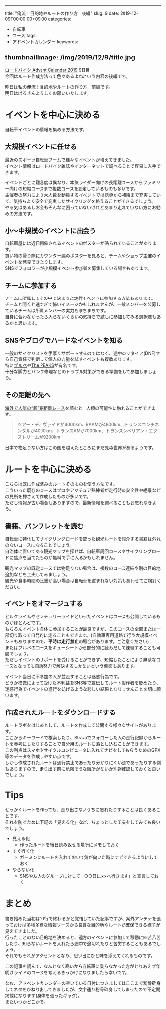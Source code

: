 
---
title: "俺流！目的地やルートの作り方　後編"
slug: 9
date: 2019-12-09T00:00:00+09:00
categories:
- 自転車
- コース
tags:
- アドベントカレンダー
keywords:

thumbnailImage: /img/2019/12/9/title.jpg
---

[ロードバイク Advent Calendar 2019](https://adventar.org/calendars/4172) 9日目  
今回はルート作成方法って色々あるよねという内容の後編です。  
  
昨日は私の[俺流！目的地やルートの作り方　前編](https://payaneco.netlify.com/2019/12/8/)です。  
明日はばるさんよろしくお願いいたします。  
  
<!--more-->

# イベントを中心に決める

自転車イベントの情報を集める方法です。

## 大規模イベントに任せる

最近のスポーツ自転車ブームで様々なイベントが増えてきました。  
イベント情報はロードバイク雑誌やインターネットで調べることで容易に入手できます。  
  
イベントごとに難易度は異なり、本気ライダー向けの長距離コースからファミリー向けの短縮コースまで複数コースを設定しているものも多いです。  
主催者の努力により大人数を動員するイベントでは誘導から補給まで充実していて、気持ちよく安全で充実したサイクリングを終えることができるでしょう。  
やる気はあるしお金もそんなに困っていないけれどあまり走れていない方にお勧めの方法です。

## 小～中規模のイベントに出会う

自転車屋には近日開催されるイベントのポスターが貼られていることがあります。  
買い物の帰り際にカウンター脇のポスターを見ると、チームやショップ主催のイベントを発見できたりします。  
SNSでフォロワーが小規模イベント参加者を募集している場合もあります。

## チームに参加する

チームに所属してその中で決まった走行イベントに参加する方法もあります。  
チームと聞くと速すぎて怖いイメージかもしれませんが、一般メンバーを公募しているチームは所属メンバーの実力もまちまちです。  
自身に合わなかったら入らないくらいの気持ちで試しに参加してみる選択肢もあるかと思います。

## SNSやブログでハードなイベントを知る

一般のサイクリストを手厚くサポートするのではなく、途中のリタイア(DNF)すら自己責任で判断して個人の力量を試すイベントも複数あります。  
特に[ブルベ](https://www.google.com/search?q=%E3%83%96%E3%83%AB%E3%83%99%E3%82%AB%E3%83%AC%E3%83%B3%E3%83%80%E3%83%BC)や[The PEAKS](https://www.longridefan.com/thepeaks/)が有名です。  
十分な脚力とパンク修理などのトラブル対策ができる準備をして参加しましょう。

## その距離の先へ

[海外で人気の“超”長距離レース](https://cyclist.sanspo.com/290710)を読むと、人類の可能性に触れることができます。

> ツアー・ディヴァイドが4000km、RAAMが4800km、トランスコンチネンタルが4000km、トランスAMが7000km、トランスシベリアン・エクストリームが9200km  

日本で物足りない方はこの国を越えたところにまだ見ぬ世界があるようです。

# ルートを中心に決める

こちらは既に作成済みのルートそのものを使う方法です。  
こういった既存のコースはプロやアマチュア熟練者が走行時の安全性や絶景などの見所を押さえて作成したものが多いです。  
ただし情報が古い場合もありますので、最新情報を調べることもお忘れなきよう。

## 書籍、パンフレットを読む

自転車に特化してサイクリングロードを使った観光ルートを紹介する書籍は外れのないコースになることでしょう。  
自治体に置いてある観光マップを探せば、自転車周回コースやサイクリングロードに焦点を当てたものが無料で手に入るかもしれません。  
  
観光マップの既定コースでは物足りない場合は、複数のコース連結や別の目的地追加などを工夫してみましょう。  
観光や食事時間の比重が高い場合は自転車を盗まれない対策もあわせてご検討ください。

## イベントをオマージュする

ヒルクライムやセンチュリーライドといったイベントはコースも公開しているものがほとんどです。  
もちろん<ssr>イベント自体に参加することが最良</ssr>ですが、このコースの全部または一部切り取って自発的に走ることもできます。(自動車専用道路で行う大規模イベントもありますので、**平時は走行禁止**の場合があります。ご注意ください)  
またはブルベのコースをキューシートから部分的に読みだして練習することも可能でしょう。  
ただしイベントのサポートを受けることができず、短縮したことにより無茶なコースとなっても自助努力で解決するしかないという側面もあります。  
  
イベント当日に不参加の人が並走することは<ssr>迷惑行為</ssr>です。  
どうか模倣によって受けた不利益をSNS等で宣伝してルート製作者を貶めたり、迷惑行為でイベントの進行を妨げるような悲しい結果となりませんことを切に願います。  

## 作成されたルートをダウンロードする

ルートラボをはじめとして、ルートを作成して公開する様々なサイトがあります。  
ここからキーワードで検索したり、Stravaでフォローした人の走行記録からルートを参考にしたりすることで自分用のルートに落とし込むことができます。  
この利点はスマホやサイクルコンピュータに入れてナビをしてもらうためのGPX等のデータを作成しやすい点です。  
しかし作成されたルートは通行禁止であったり分かりにくい道であったりする例もありますので、走り出す前に危険そうな箇所がないか別途確認しておくと良いでしょう。

# Tips

せっかくルートを作っても、走り出さないうちに忘れたりすることは良くあることです。  
それを防ぐために下記の「見える化」など、ちょっとした工夫をしてみても良いでしょう。  

+ 見える化
  - 作ったルートを後日読み返せる場所にメモしておく
+ すぐ行く化
  - ガーミンにルートを入れておいて気が向いた時にナビできるようにしておく
+ やらない化
  - SNSや友人のグループに対して「○○日に××へ行きます」と宣言しておく

# まとめ

書き始めた当初は10行で終わるかと覚悟していた記事ですが、案外アンテナを張っておけば多種多様な情報ソースから良質な目的地やルートが確保できる様子が見えてきました。  
行ったことのない目的地を決めると、遠方のイベントに参加して移動に四苦八苦したり、知らないルートを入れたら途中で途切れたりと苦労することもあるでしょう。  
それでもそれがアクセントとなり、思い出にひと味を添えてくれるものです。  
  
この記事を読んで、なんとなく寒いから自転車に乗らなかった方がとりあえず年明けライドのコースを考えるきっかけになりましたら幸いです。  
  
なお、アドベントカレンダーの空いている日付につきましてはここまで粉骨砕身してネタをひねり出してきましたが、文字通り粉骨砕身してしまったので不定期掲載になります(身体を張ったギャグ)。  
またいつかどこかで。